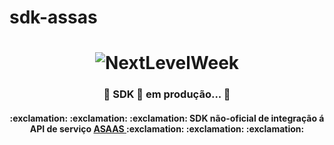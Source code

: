 # sdk-assas
<h1 align="center">
    <img alt="NextLevelWeek" title="#NextLevelWeek" src="https://www.asaas.com/assets/logo/asaas-blue-90431691fc7054b30ff87775f7e451ce.svg" />
</h1>

<h3 align="center"> 
 🚧 SDK 🚀 em produção... 🚧
</h3>

<h4 align="center">
    :exclamation: :exclamation: :exclamation: SDK não-oficial de integração á API de serviço <a href="www.asaas.com" > ASAAS </a> :exclamation: :exclamation: :exclamation:
</h4>

